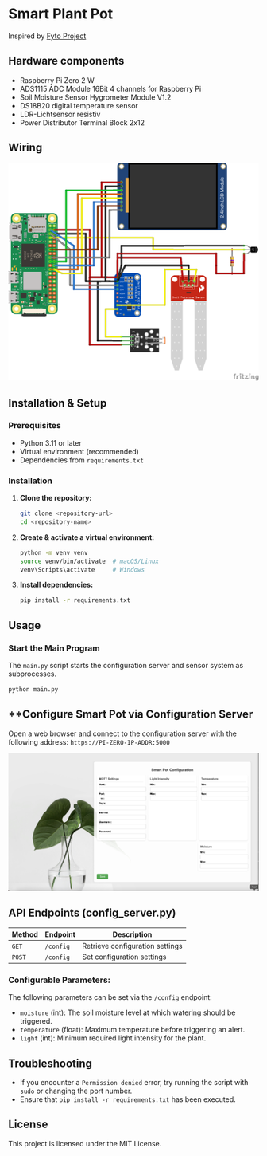 # Smart Plant Pot

Inspired by [Fyto Project](https://www.hackster.io/coderscafe/fyto-turn-your-plant-into-pet-1373d5#code)

## Hardware components
- Raspberry Pi Zero 2 W
- ADS1115 ADC Module 16Bit 4 channels for Raspberry Pi
- Soil Moisture Sensor Hygrometer Module V1.2
- DS18B20 digital temperature sensor
- LDR-Lichtsensor resistiv
- Power Distributor Terminal Block 2x12

## Wiring
![Wiring with RPI Zero 2 w](Code/img/wiring_smart_pot_bb.png)

## Installation & Setup

### Prerequisites
- Python 3.11 or later
- Virtual environment (recommended)
- Dependencies from `requirements.txt`

### Installation
1. **Clone the repository:**
   ```sh
   git clone <repository-url>
   cd <repository-name>
   ```

2. **Create & activate a virtual environment:**
   ```sh
   python -m venv venv
   source venv/bin/activate  # macOS/Linux
   venv\Scripts\activate     # Windows
   ```

3. **Install dependencies:**
   ```sh
   pip install -r requirements.txt
   ```

## Usage

### **Start the Main Program**
The `main.py` script starts the configuration server and sensor system as subprocesses.
```sh
python main.py
```

## **Configure Smart Pot via Configuration Server
Open a web browser and connect to the configuration server with the following address: `https://PI-ZERO-IP-ADDR:5000`

![Screenshot of configuration server](Code/img/config_server.png)

## API Endpoints (config_server.py)
| Method  | Endpoint       | Description |
|---------|---------------|-------------|
| `GET`   | `/config`     | Retrieve configuration settings |
| `POST`  | `/config`     | Set configuration settings |

### Configurable Parameters:
The following parameters can be set via the `/config` endpoint:
- `moisture` (int): The soil moisture level at which watering should be triggered.
- `temperature` (float): Maximum temperature before triggering an alert.
- `light` (int): Minimum required light intensity for the plant.


## Troubleshooting
- If you encounter a `Permission denied` error, try running the script with `sudo` or changing the port number.
- Ensure that `pip install -r requirements.txt` has been executed.

## License
This project is licensed under the MIT License.

